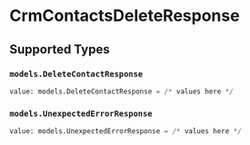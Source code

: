 # CrmContactsDeleteResponse


## Supported Types

### `models.DeleteContactResponse`

```python
value: models.DeleteContactResponse = /* values here */
```

### `models.UnexpectedErrorResponse`

```python
value: models.UnexpectedErrorResponse = /* values here */
```


